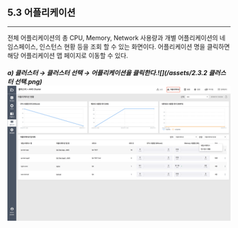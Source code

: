 ## 5.3 어플리케이션

---

전체 어플리케이션의 총 CPU, Memory, Network 사용량과 개별 어플리케이션의 네임스페이스, 인스턴스 현황 등을 조회 할 수 있는 화면이다. 어플리케이션 명을 클릭하면 해당 어플리케이션 맵 페이지로 이동할 수 있다.

##### a\) 클러스터 → 클러스터 선택 → 어플리케이션을 클릭한다.![](/assets/2.3.2 클러스터 선택.png)![](/assets/KR/2.5.3/5.3_2.png)



